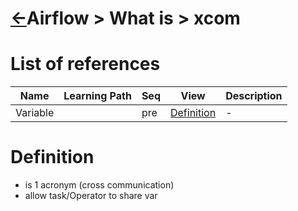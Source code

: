 <head><link rel="stylesheet" href="../../../md.css"/></head>

[//]: #(Reference)
[Repo_Readme]:    ../list/object_list.md
[Variable_Whatis]:      ../howto/action_howto.md

# [&larr;][Repo_Readme]Airflow > What is > xcom
# List of references
|Name|Learning Path|Seq|View|Description|
|-|-|-|-|-|
|Variable||pre|[Definition][Variable_Whatis]|-|

# Definition
- is 1 acronym (cross communication)
- allow task/Operator to share var
